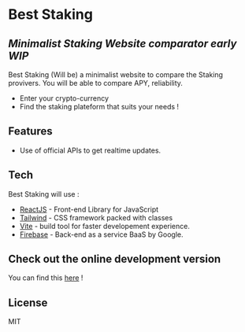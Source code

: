 # Best Staking 
## _Minimalist Staking Website comparator early WIP_


Best Staking (Will be) a minimalist website to compare the Staking provivers. You will be able to compare APY, reliability.

- Enter your crypto-currency
- Find the staking plateform that suits your needs !

## Features

- Use of official APIs to get realtime updates.

## Tech

Best Staking will use :

- [ReactJS] - Front-end Library for JavaScript
- [Tailwind] - CSS framework packed with classes
- [Vite] - build tool for faster developement experience.
- [Firebase] - Back-end as a service BaaS by Google.

## Check out the online development version
You can find this [here] !


## License

MIT

[//]: # (These are reference links used in the body of this note and get stripped out when the markdown processor does its job. There is no need to format nicely because it shouldn't be seen. Thanks SO - http://stackoverflow.com/questions/4823468/store-comments-in-markdown-syntax)

[here]: <https://best-staking.web.app/>
[ReactJS]: <https://fr.reactjs.org/>
[Tailwind]: <https://tailwindcss.com/>
[Vite]: <https://vitejs.dev/>
[Firebase]: <https://firebase.google.com/>
